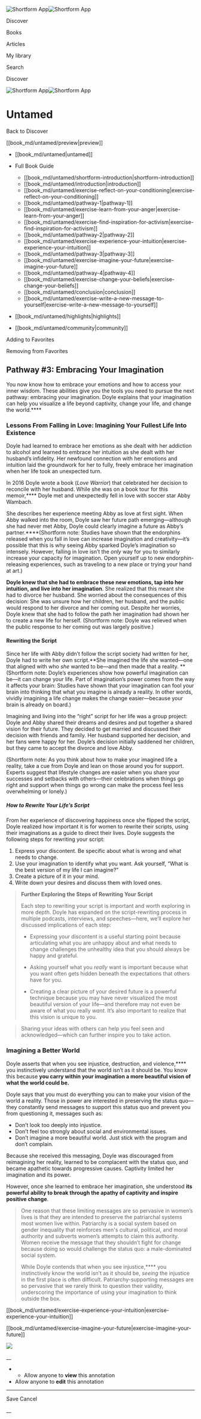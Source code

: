 ![Shortform App](/img/logo.36a2399e.svg)![Shortform App](/img/logo-dark.70c1b072.svg)

Discover

Books

Articles

My library

Search

Discover

![Shortform App](/img/logo.36a2399e.svg)![Shortform App](/img/logo-dark.70c1b072.svg)

# Untamed

Back to Discover

[[book_md/untamed/preview|preview]]

  * [[book_md/untamed|untamed]]
  * Full Book Guide

    * [[book_md/untamed/shortform-introduction|shortform-introduction]]
    * [[book_md/untamed/introduction|introduction]]
    * [[book_md/untamed/exercise-reflect-on-your-conditioning|exercise-reflect-on-your-conditioning]]
    * [[book_md/untamed/pathway-1|pathway-1]]
    * [[book_md/untamed/exercise-learn-from-your-anger|exercise-learn-from-your-anger]]
    * [[book_md/untamed/exercise-find-inspiration-for-activism|exercise-find-inspiration-for-activism]]
    * [[book_md/untamed/pathway-2|pathway-2]]
    * [[book_md/untamed/exercise-experience-your-intuition|exercise-experience-your-intuition]]
    * [[book_md/untamed/pathway-3|pathway-3]]
    * [[book_md/untamed/exercise-imagine-your-future|exercise-imagine-your-future]]
    * [[book_md/untamed/pathway-4|pathway-4]]
    * [[book_md/untamed/exercise-change-your-beliefs|exercise-change-your-beliefs]]
    * [[book_md/untamed/conclusion|conclusion]]
    * [[book_md/untamed/exercise-write-a-new-message-to-yourself|exercise-write-a-new-message-to-yourself]]
  * [[book_md/untamed/highlights|highlights]]
  * [[book_md/untamed/community|community]]



Adding to Favorites 

Removing from Favorites 

## Pathway #3: Embracing Your Imagination

You now know how to embrace your emotions and how to access your inner wisdom. These abilities give you the tools you need to pursue the next pathway: embracing your imagination. Doyle explains that your imagination can help you visualize a life beyond captivity, change your life, and change the world.****

### Lessons From Falling in Love: Imagining Your Fullest Life Into Existence

Doyle had learned to embrace her emotions as she dealt with her addiction to alcohol and learned to embrace her intuition as she dealt with her husband’s infidelity. Her newfound connection with her emotions and intuition laid the groundwork for her to fully, freely embrace her imagination when her life took an unexpected turn.

In 2016 Doyle wrote a book (_Love Warrior_) that celebrated her decision to reconcile with her husband. While she was on a book tour for this memoir,**** Doyle met and unexpectedly fell in love with soccer star Abby Wambach.

She describes her experience meeting Abby as love at first sight. When Abby walked into the room, Doyle saw her future path emerging—although she had never met Abby, Doyle could clearly imagine a future as Abby’s partner.****(Shortform note: Studies have shown that the endorphins released when you fall in love can increase imagination and creativity—it’s possible that this is why seeing Abby sparked Doyle’s imagination so intensely. However, falling in love isn’t the _only_ way for you to similarly increase your capacity for imagination. Open yourself up to new endorphin-releasing experiences, such as traveling to a new place or trying your hand at art.)

**Doyle knew that she had to embrace these new emotions, tap into her intuition, and live into her imagination**. She realized that this meant she had to divorce her husband. She worried about the consequences of this decision: She was unsure how her children, her husband, and the public would respond to her divorce and her coming out. Despite her worries, Doyle knew that she had to follow the path her imagination had shown her to create a new life for herself. (Shortform note: Doyle was relieved when the public response to her coming out was largely positive.)

#### Rewriting the Script

Since her life with Abby didn’t follow the script society had written for her, Doyle had to write her own script.**She imagined the life she wanted—one that aligned with who _she_ wanted to be—and then made that a reality. **(Shortform note: Doyle’s experiences show how powerful imagination can be—it can change your life. Part of imagination’s power comes from the way it affects your brain: Studies have shown that your imagination can fool your brain into thinking that what you imagine is already a reality. In other words, vividly imagining a life change makes the change easier—because your brain is already on board.)

Imagining and living into the “right” script for her life was a group project: Doyle and Abby shared their dreams and desires and put together a shared vision for their future. They decided to get married and discussed their decision with friends and family. Her husband supported her decision, and her fans were happy for her. Doyle’s decision initially saddened her children, but they came to accept the divorce and love Abby.

(Shortform note: As you think about how to make your imagined life a reality, take a cue from Doyle and lean on those around you for support. Experts suggest that lifestyle changes are easier when you share your successes and setbacks with others—their celebrations when things go right and support when things go wrong can make the process feel less overwhelming or lonely.)

##### How to Rewrite Your Life’s Script

From her experience of discovering happiness once she flipped the script, Doyle realized how important it is for women to rewrite their scripts, using their imaginations as a guide to direct their lives. Doyle suggests the following steps for rewriting your script:

  1. Express your discontent. Be specific about what is wrong and what needs to change. 
  2. Use your imagination to identify what you want. Ask yourself, “What is the best version of my life I can imagine?”
  3. Create a picture of it in your mind. 
  4. Write down your desires and discuss them with loved ones.



> **Further Exploring the Steps of Rewriting Your Script**
> 
> Each step to rewriting your script is important and worth exploring in more depth. Doyle has expanded on the script-rewriting process in multiple podcasts, interviews, and speeches—here, we’ll explore her discussed implications of each step:
> 
>   * Expressing your discontent is a useful starting point because articulating what you are unhappy about and what needs to change challenges the unhealthy idea that you should always be happy and grateful. 
> 
>   * Asking yourself what you _really_ want is important because what you want often gets hidden beneath the expectations that others have for you.
> 
>   * Creating a clear picture of your desired future is a powerful technique because you may have never visualized the most beautiful version of your life—and therefore may not even be aware of what you really _want_. It’s also important to realize that this vision is unique to you.
> 
> 

> 
> Sharing your ideas with others can help you feel seen and acknowledged—which can further inspire you to take action.

### Imagining a Better World

Doyle asserts that when you see injustice, destruction, and violence,**** you instinctively understand that the world isn’t as it should be. You know this because **you carry within your imagination a more beautiful vision of what the world could be.**

Doyle says that you must do everything you can to make your vision of the world a reality. Those in power are interested in preserving the status quo—they constantly send messages to support this status quo and prevent you from questioning it, messages such as:

  * Don’t look too deeply into injustice.
  * Don’t feel too strongly about social and environmental issues. 
  * Don’t imagine a more beautiful world. Just stick with the program and don’t complain. 



Because she received this messaging, Doyle was discouraged from reimagining her reality, learned to be complacent with the status quo, and became apathetic towards progressive causes. Captivity limited her imagination and its power.

However, once she learned to embrace her imagination, she understood **its powerful ability to break through the apathy of captivity and inspire positive change**.

> One reason that these limiting messages are so pervasive in women’s lives is that they are intended to preserve the patriarchal systems most women live within. Patriarchy is a social system based on gender inequality that reinforces men's cultural, political, and moral authority and subverts women’s attempts to claim this authority. Women receive the message that they shouldn’t fight for change because doing so would challenge the status quo: a male-dominated social system.
> 
> While Doyle contends that when you see injustice,**** you instinctively know the world isn’t as it should be, _seeing_ the injustice in the first place is often difficult. Patriarchy-supporting messages are so pervasive that we rarely think to question their validity, underscoring the importance of using your imagination to think outside the box.

[[book_md/untamed/exercise-experience-your-intuition|exercise-experience-your-intuition]]

[[book_md/untamed/exercise-imagine-your-future|exercise-imagine-your-future]]

![](https://bat.bing.com/action/0?ti=56018282&Ver=2&mid=6476d0a4-d842-4298-96da-9af543705a35&sid=72e6e650642c11eeb2dd2161d176fe8d&vid=72e70890642c11eeb72d79fe7b6df2c6&vids=0&msclkid=N&pi=0&lg=en-US&sw=800&sh=600&sc=24&nwd=1&tl=Shortform%20%7C%20Book&p=https%3A%2F%2Fwww.shortform.com%2Fapp%2Fbook%2Funtamed%2Fpathway-3&r=&lt=969&evt=pageLoad&sv=1&rn=685900)

__

  *   * Allow anyone to **view** this annotation
  * Allow anyone to **edit** this annotation



* * *

Save Cancel

__



